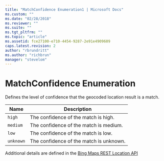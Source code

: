 ```yaml
---
title: "MatchConfidence Enumeration1 | Microsoft Docs"
ms.custom: ""
ms.date: "02/28/2018"
ms.reviewer: ""
ms.suite: ""
ms.tgt_pltfrm: ""
ms.topic: "article"
ms.assetid: fce27100-e710-4454-9287-2e91e4909609
caps.latest.revision: 2
author: "rbrundritt"
ms.author: "richbrun"
manager: "stevelom"
---
```

# MatchConfidence Enumeration
Defines the level of confidence that the geocoded location result is a match.

| Name | Description |
|---------|-----------------------------------------|
| `high`    | The confidence of the match is high.    |
| `medium`  | The confidence of the match is medium.  |
| `low`     | The confidence of the match is low.     |
| `unknown` | The confidence of the match is unknown. |

Additional details are defined in the [Bing Maps REST Location API](../rest-services/locations-api.md)
